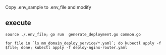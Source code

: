 Copy .env_sample to .env_file and modify

## execute

    source ./.env_file; go run  generate_deployment.go common.go

    for file in `ls mm_domain_deploy_service/*.yaml`; do kubectl apply -f $file; done; kubectl apply -f deploy-nginx-router.yaml
